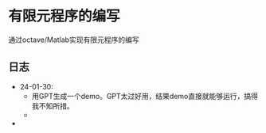 # 有限元程序的编写

通过octave/Matlab实现有限元程序的编写

## 日志

- 24-01-30: 
  - 用GPT生成一个demo。GPT太过好用，结果demo直接就能够运行，搞得我不知所措。
  - 
- 




